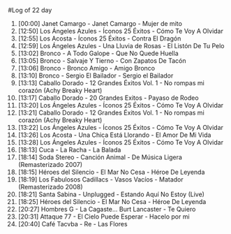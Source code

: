 #Log of 22 day

1. [00:00] Janet Camargo - Janet Camargo - Mujer de mito
1. [12:50] Los Ángeles Azules - Íconos 25 Éxitos - Cómo Te Voy A Olvidar
1. [12:55] Los Acosta - Íconos 25 Éxitos - Contra El Dragón
1. [12:59] Los Ángeles Azules - Una Lluvia de Rosas - El Listón De Tu Pelo
1. [13:02] Bronco - A Todo Galope - Que No Quede Huella
1. [13:05] Bronco - Salvaje Y Tierno - Con Zapatos De Tacón
1. [13:06] Bronco - Bronco Amigo - Amigo Bronco
1. [13:10] Bronco - Sergio El Bailador - Sergio el Bailador
1. [13:13] Caballo Dorado - 12 Grandes Éxitos Vol. 1 - No rompas mi corazón (Achy Breaky Heart)
1. [13:17] Caballo Dorado - 20 Grandes Exitos - Payaso de Rodeo
1. [13:20] Los Ángeles Azules - Íconos 25 Éxitos - Cómo Te Voy A Olvidar
1. [13:21] Caballo Dorado - 12 Grandes Éxitos Vol. 1 - No rompas mi corazón (Achy Breaky Heart)
1. [13:22] Los Ángeles Azules - Íconos 25 Éxitos - Cómo Te Voy A Olvidar
1. [13:26] Los Acosta - Una Chica Está Llorando - El Amor De Mi Vida
1. [13:28] Los Ángeles Azules - Íconos 25 Éxitos - Cómo Te Voy A Olvidar
1. [18:13] Cuca - La Racha - La Balada
1. [18:14] Soda Stereo - Canción Animal - De Música Ligera (Remasterizado 2007)
1. [18:15] Héroes del Silencio - El Mar No Cesa - Héroe De Leyenda
1. [18:19] Los Fabulosos Cadillacs - Vasos Vacíos - Matador (Remasterizado 2008)
1. [18:21] Santa Sabina - Unplugged - Estando Aquí No Estoy (Live)
1. [18:25] Héroes del Silencio - El Mar No Cesa - Héroe De Leyenda
1. [20:27] Hombres G - La Cagaste... Burt Lancaster - Te Quiero
1. [20:31] Attaque 77 - El Cielo Puede Esperar - Hacelo por mi
1. [20:40] Café Tacvba - Re - Las Flores
